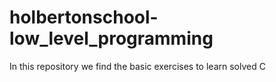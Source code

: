 # holbertonschool-low_level_programming

In this repository we find the basic exercises to learn solved C
